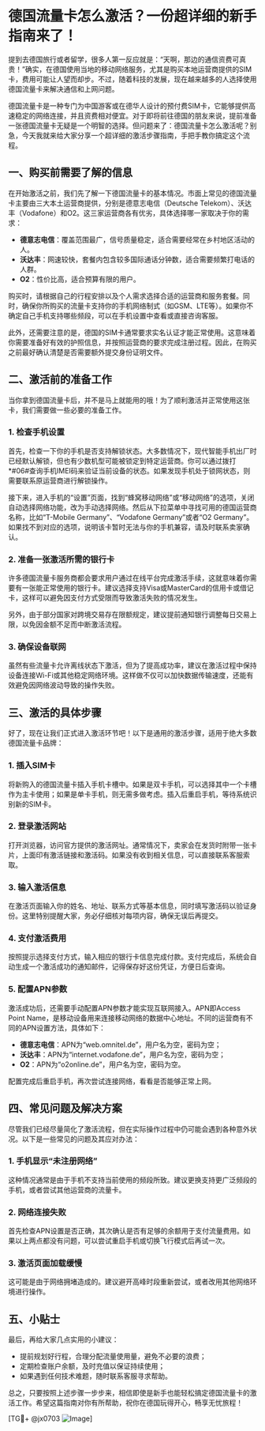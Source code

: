 # 德国流量卡怎么激活？一份超详细的新手指南来了！

提到去德国旅行或者留学，很多人第一反应就是：“天啊，那边的通信资费可真贵！”确实，在德国使用当地的移动网络服务，尤其是购买本地运营商提供的SIM卡，费用可能让人望而却步。不过，随着科技的发展，现在越来越多的人选择使用德国流量卡来解决通信和上网问题。

德国流量卡是一种专门为中国游客或在德华人设计的预付费SIM卡，它能够提供高速稳定的网络连接，并且资费相对便宜。对于即将前往德国的朋友来说，提前准备一张德国流量卡无疑是一个明智的选择。但问题来了：德国流量卡怎么激活呢？别急，今天我就来给大家分享一个超详细的激活步骤指南，手把手教你搞定这个流程。

## 一、购买前需要了解的信息

在开始激活之前，我们先了解一下德国流量卡的基本情况。市面上常见的德国流量卡主要由三大本土运营商提供，分别是德意志电信（Deutsche Telekom）、沃达丰（Vodafone）和O2。这三家运营商各有优劣，具体选择哪一家取决于你的需求：

- **德意志电信**：覆盖范围最广，信号质量稳定，适合需要经常在乡村地区活动的人。
- **沃达丰**：网速较快，套餐内包含较多国际通话分钟数，适合需要频繁打电话的人群。
- **O2**：性价比高，适合预算有限的用户。

购买时，请根据自己的行程安排以及个人需求选择合适的运营商和服务套餐。同时，确保你所购买的流量卡支持你的手机网络制式（如GSM、LTE等）。如果你不确定自己手机支持哪些频段，可以在手机设置中查看或直接咨询客服。

此外，还需要注意的是，德国的SIM卡通常要求实名认证才能正常使用。这意味着你需要准备好有效的护照信息，并按照运营商的要求完成注册过程。因此，在购买之前最好确认清楚是否需要额外提交身份证明文件。

## 二、激活前的准备工作

当你拿到德国流量卡后，并不是马上就能用的哦！为了顺利激活并正常使用这张卡，我们需要做一些必要的准备工作。

### 1. 检查手机设置
首先，检查一下你的手机是否支持解锁状态。大多数情况下，现代智能手机出厂时已经默认解锁，但也有少数机型可能被锁定到特定运营商。你可以通过拨打*#06#查询手机IMEI码来验证当前设备的状态。如果发现手机处于锁网状态，则需要联系原运营商进行解锁操作。

接下来，进入手机的“设置”页面，找到“蜂窝移动网络”或“移动网络”的选项，关闭自动选择网络功能，改为手动选择网络。然后从下拉菜单中寻找可用的德国运营商名称，比如“T-Mobile Germany”、“Vodafone Germany”或者“O2 Germany”。如果找不到对应的选项，说明该卡暂时无法与你的手机兼容，请及时联系卖家确认。

### 2. 准备一张激活所需的银行卡
许多德国流量卡服务商都会要求用户通过在线平台完成激活手续，这就意味着你需要有一张能正常使用的银行卡。建议选择支持Visa或MasterCard的信用卡或借记卡，这样可以避免因支付方式受限而导致激活失败的情况发生。

另外，由于部分国家对跨境交易存在限额规定，建议提前通知银行调整每日交易上限，以免因金额不足而中断激活流程。

### 3. 确保设备联网
虽然有些流量卡允许离线状态下激活，但为了提高成功率，建议在激活过程中保持设备连接Wi-Fi或其他稳定网络环境。这样做不仅可以加快数据传输速度，还能有效避免因网络波动导致的操作失败。

## 三、激活的具体步骤

好了，现在让我们正式进入激活环节吧！以下是通用的激活步骤，适用于绝大多数德国流量卡品牌：

### 1. 插入SIM卡
将新购入的德国流量卡插入手机卡槽中。如果是双卡手机，可以选择其中一个卡槽作为主卡使用；如果是单卡手机，则无需多做考虑。插入后重启手机，等待系统识别新的SIM卡。

### 2. 登录激活网站
打开浏览器，访问官方提供的激活网址。通常情况下，卖家会在发货时附带一张卡片，上面印有激活链接和激活码。如果没有收到相关信息，可以直接联系客服索取。

### 3. 输入激活信息
在激活页面输入你的姓名、地址、联系方式等基本信息，同时填写激活码以验证身份。这里特别提醒大家，务必仔细核对每项内容，确保无误后再提交。

### 4. 支付激活费用
按照提示选择支付方式，输入相应的银行卡信息完成付款。支付完成后，系统会自动生成一个激活成功的通知邮件，记得保存好这份凭证，方便日后查询。

### 5. 配置APN参数
激活成功后，还需要手动配置APN参数才能实现互联网接入。APN即Access Point Name，是移动设备用来连接移动网络的数据中心地址。不同的运营商有不同的APN设置方法，具体如下：

- **德意志电信**：APN为“web.omnitel.de”，用户名为空，密码为空；
- **沃达丰**：APN为“internet.vodafone.de”，用户名为空，密码为空；
- **O2**：APN为“o2online.de”，用户名为空，密码为空。

配置完成后重启手机，再次尝试连接网络，看看是否能够正常上网。

## 四、常见问题及解决方案

尽管我们已经尽量简化了激活流程，但在实际操作过程中仍可能会遇到各种意外状况。以下是一些常见的问题及其应对办法：

### 1. 手机显示“未注册网络”
这种情况通常是由于手机不支持当前使用的频段所致。建议更换支持更广泛频段的手机，或者尝试其他运营商的流量卡。

### 2. 网络连接失败
首先检查APN设置是否正确，其次确认是否有足够的余额用于支付流量费用。如果以上两点都没有问题，可以尝试重启手机或切换飞行模式后再试一次。

### 3. 激活页面加载缓慢
这可能是由于网络拥堵造成的。建议避开高峰时段重新尝试，或者改用其他网络环境进行操作。

## 五、小贴士

最后，再给大家几点实用的小建议：

- 提前规划好行程，合理分配流量使用量，避免不必要的浪费；
- 定期检查账户余额，及时充值以保证持续使用；
- 如果遇到任何技术难题，随时联系客服寻求帮助。

总之，只要按照上述步骤一步步来，相信即使是新手也能轻松搞定德国流量卡的激活工作。希望这篇指南对你有所帮助，祝你在德国玩得开心，畅享无忧旅程！

[TG💪+ @jx0703 ![Image](https://github.com/user-attachments/assets/dbca1d08-cadb-493c-b0ec-ad6f7a83f270)]